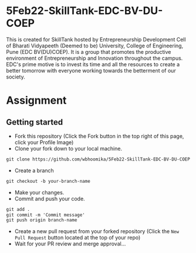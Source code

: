 # 5Feb22-SkillTank-EDC-BV-DU-COEP
This is created for SkillTank hosted by Entrepreneurship Development Cell of Bharati Vidyapeeth (Deemed to be) University, College of Engineering, Pune (EDC BV(DU)COEP). It is a  group that promotes the productive environment of Entrepreneurship and Innovation throughout the campus. EDC's prime motive is to invest its time and all the resources to create a better tomorrow with everyone working towards the betterment of our society.

# Assignment
## Getting started
* Fork this repository (Click the Fork button in the top right of this page, click your Profile Image)
* Clone your fork down to your local machine.

```markdown
git clone https://github.com/wbhoomika/5Feb22-SkillTank-EDC-BV-DU-COEP
```

* Create a branch

```markdown
git checkout -b your-branch-name
```

* Make your changes.
* Commit and push your code.

```markdown
git add .
git commit -m 'Commit message'
git push origin branch-name
```

* Create a new pull request from your forked repository (Click the `New Pull Request` button located at the top of your repo)
* Wait for your PR review and merge approval...
